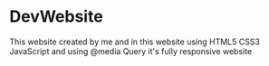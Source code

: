# DevWebsite
This website created by me and in this website using HTML5 CSS3 JavaScript and using @media Query it's fully responsive website 
